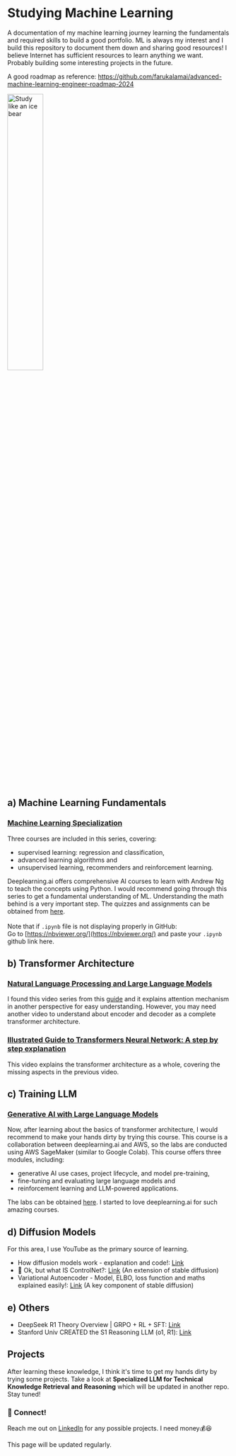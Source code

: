 # Studying Machine Learning
A documentation of my machine learning journey learning the fundamentals and required skills to build a good portfolio. ML is always my interest and I build this repository to document them down and sharing good resources! I believe Internet has sufficient resources to learn anything we want. Probably building some interesting projects in the future.

A good roadmap as reference: https://github.com/farukalamai/advanced-machine-learning-engineer-roadmap-2024

<img src="https://github.com/user-attachments/assets/7cce053f-973d-4e36-83eb-15675699664c" alt="Study like an ice bear" style="width:40%; height:auto;">

## a) Machine Learning Fundamentals
### [Machine Learning Specialization](https://www.coursera.org/specializations/machine-learning-introduction)<br/>
Three courses are included in this series, covering:
- supervised learning: regression and classification,
- advanced learning algorithms and
- unsupervised learning, recommenders and reinforcement learning.

Deeplearning.ai offers comprehensive AI courses to learn with Andrew Ng to teach the concepts using Python. I would recommend going through this series to get a fundamental understanding of ML. Understanding the math behind is a very important step. The quizzes and assignments can be obtained from [here](https://github.com/greyhatguy007/Machine-Learning-Specialization-Coursera).</br></br>
Note that if `.ipynb` file is not displaying properly in GitHub:</br>
Go to [https://nbviewer.org/](https://nbviewer.org/) and paste your `.ipynb` github link here.

## b) Transformer Architecture
### [Natural Language Processing and Large Language Models](https://www.youtube.com/playlist?list=PLs8w1Cdi-zvYskDS2icIItfZgxclApVLv)<br/>
I found this video series from this [guide](https://github.com/louisfb01/start-machine-learning?tab=readme-ov-file) and it explains attention mechanism in another perspective for easy understanding. However, you may need another video to understand about encoder and decoder as a complete transformer architecture. 

### [Illustrated Guide to Transformers Neural Network: A step by step explanation](https://youtu.be/4Bdc55j80l8?si=lgsvisn2ZmD2rczz)<br/>
This video explains the transformer architecture as a whole, covering the missing aspects in the previous video.

## c) Training LLM
### [Generative AI with Large Language Models](https://www.coursera.org/learn/generative-ai-with-llms)<br/>
Now, after learning about the basics of transformer architecture, I would recommend to make your hands dirty by trying this course. This course is a collaboration between deeplearning.ai and AWS, so the labs are conducted using AWS SageMaker (similar to Google Colab).
This course offers three modules, including:
- generative AI use cases, project lifecycle, and model pre-training,
- fine-tuning and evaluating large language models and
- reinforcement learning and LLM-powered applications.

The labs can be obtained [here](https://github.com/Ryota-Kawamura/Generative-AI-with-LLMs/tree/main). I started to love deeplearning.ai for such amazing courses.

## d) Diffusion Models
For this area, I use YouTube as the primary source of learning.
- How diffusion models work - explanation and code!: [Link](https://youtu.be/I1sPXkm2NH4?si=qOmqWP95uc38kL9_)
- 🤔 Ok, but what IS ControlNet?: [Link](https://youtu.be/fhIGt7QGg4w?si=vQXO7eUa6rl4DVoy) (An extension of stable diffusion)
- Variational Autoencoder - Model, ELBO, loss function and maths explained easily!: [Link](https://youtu.be/iwEzwTTalbg?si=ie4hhVgJd0iWgGsr) (A key component of stable diffusion)

## e) Others
- DeepSeek R1 Theory Overview | GRPO + RL + SFT: [Link](https://youtu.be/QdEuh2UVbu0?si=TgYZqkqZRr2nEWLL)
- Stanford Univ CREATED the S1 Reasoning LLM (o1, R1): [Link](https://youtu.be/3tM3yc9UI84?si=CZ9LjOShcELdC4kk)

## Projects
After learning these knowledge, I think it's time to get my hands dirty by trying some projects. Take a look at **Specialized LLM for Technical Knowledge Retrieval and Reasoning** which will be updated in another repo. Stay tuned!

### 👋 Connect!
Reach me out on [LinkedIn](https://www.linkedin.com/in/yinloonkhor/) for any possible projects. I need money💰😆

This page will be updated regularly.
